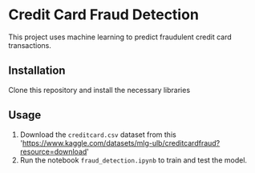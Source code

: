 # Credit Card Fraud Detection

This project uses machine learning to predict fraudulent credit card transactions.

## Installation

Clone this repository and install the necessary libraries


## Usage

1. Download the `creditcard.csv` dataset from this 'https://www.kaggle.com/datasets/mlg-ulb/creditcardfraud?resource=download'
2. Run the notebook `fraud_detection.ipynb` to train and test the model.
